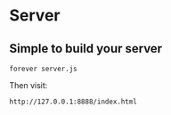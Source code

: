 # Server

## Simple to build  your server

```
forever server.js
```

Then visit:

```
http://127.0.0.1:8888/index.html
```